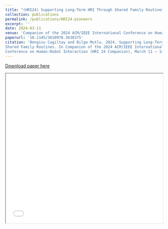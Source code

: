 ```yaml
---
title: "(HRI24) Supporting Long-Term HRI Through Shared Family Routines"
collection: publications
permalink: /publications/HRI24-pioneers
excerpt: ''
date: 2024-03-11
venue: 'Companion of the 2024 ACM/IEEE International Conference on Human-Robot Interaction (HRI 24)'
paperurl: '10.1145/3610978.3638375'
citation: 'Bengisu Cagiltay and Bilge Mutlu. 2024. Supporting Long-Term HRI Through
Shared Family Routines. In Companion of the 2024 ACM/IEEE International
Conference on Human-Robot Interaction (HRI 24 Companion), March 11 – 14, 2024, Boulder, CO, USA.'
---
```


[Download paper here](https://bengisucagiltay.github.io/files/HRI24_pioneers_Cagiltay.pdf)
<iframe src="/files/HRI24_pioneers_Cagiltay.pdf" width="100%" height="480" allow="autoplay"></iframe>


